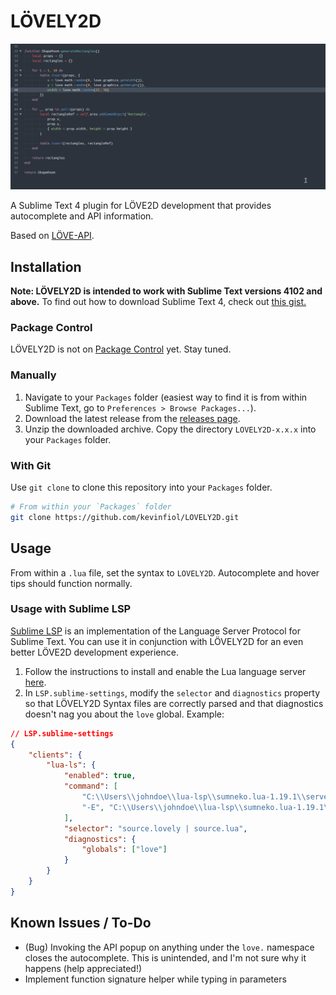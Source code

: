 # LÖVELY2D

![video demo](demo.gif)

A Sublime Text 4 plugin for LÖVE2D development that provides autocomplete and API information.

Based on [LÖVE-API](https://github.com/love2d-community/love-api).

## Installation

**Note: LÖVELY2D is intended to work with Sublime Text versions 4102 and above.** To find out how to download Sublime Text 4, check out [this gist.](https://gist.github.com/jfcherng/7bf4103ea486d1f67b7970e846b3a619)

### Package Control

LÖVELY2D is not on [Package Control](https://packagecontrol.io/) yet. Stay tuned.

### Manually

1. Navigate to your `Packages` folder (easiest way to find it is from within Sublime Text, go to `Preferences > Browse Packages...`).
2. Download the latest release from the [releases page](https://github.com/kevinfiol/LOVELY2D/releases).
3. Unzip the downloaded archive. Copy the directory `LOVELY2D-x.x.x` into your `Packages` folder.

### With Git

Use `git clone` to clone this repository into your `Packages` folder.

```bash
# From within your `Packages` folder
git clone https://github.com/kevinfiol/LOVELY2D.git
```

## Usage

From within a `.lua` file, set the syntax to `LOVELY2D`. Autocomplete and hover tips should function normally.

### Usage with Sublime LSP

[Sublime LSP](https://github.com/sublimelsp/LSP) is an implementation of the Language Server Protocol for Sublime Text. You can use it in conjunction with LÖVELY2D for an even better LÖVE2D development experience.

1. Follow the instructions to install and enable the Lua language server [here](https://lsp.sublimetext.io/language_servers/#lua).
2. In `LSP.sublime-settings`, modify the `selector` and `diagnostics` property so that LÖVELY2D Syntax files are correctly parsed and that diagnostics doesn't nag you about the `love` global. Example:

```json
// LSP.sublime-settings
{
    "clients": {
        "lua-ls": {
            "enabled": true,
            "command": [
                "C:\\Users\\johndoe\\lua-lsp\\sumneko.lua-1.19.1\\server\\bin\\Windows\\lua-language-server.exe",
                "-E", "C:\\Users\\johndoe\\lua-lsp\\sumneko.lua-1.19.1\\server\\main.lua"
            ],
            "selector": "source.lovely | source.lua",
            "diagnostics": {
                "globals": ["love"]
            }
        }
    }
}

```

## Known Issues / To-Do

* (Bug) Invoking the API popup on anything under the `love.` namespace closes the autocomplete. This is unintended, and I'm not sure why it happens (help appreciated!)
* Implement function signature helper while typing in parameters

